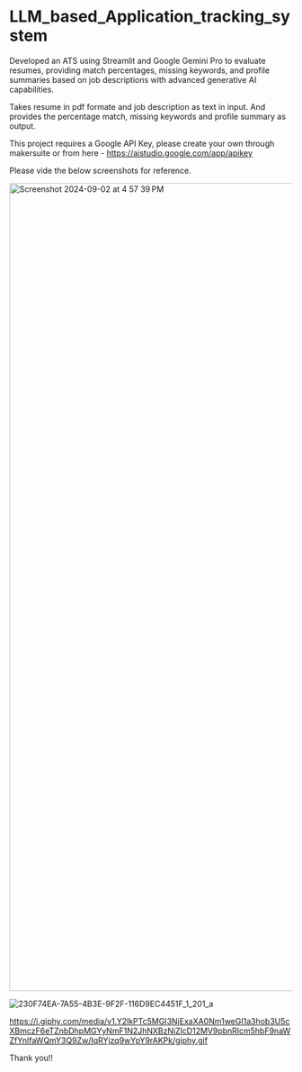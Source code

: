 # LLM_based_Application_tracking_system

Developed an ATS using Streamlit and Google Gemini Pro to evaluate resumes, providing match percentages, missing keywords, and profile summaries based on job descriptions with advanced generative AI capabilities.

Takes resume in pdf formate and job description as text in input. And provides the percentage match, missing keywords and profile summary as output.

This project requires a Google API Key, please create your own through makersuite or from here - https://aistudio.google.com/app/apikey

Please vide the below screenshots for reference.

<img width="1435" alt="Screenshot 2024-09-02 at 4 57 39 PM" src="https://github.com/user-attachments/assets/0cb48b30-35b2-41c5-8aae-76a713aeb4ed">

![230F74EA-7A55-4B3E-9F2F-116D9EC4451F_1_201_a](https://github.com/user-attachments/assets/bcc7bccb-4790-4f51-a964-ad9aa1d1ebb3)

https://i.giphy.com/media/v1.Y2lkPTc5MGI3NjExaXA0Nm1weGI1a3hob3U5cXBmczF6eTZnbDhpMGYyNmF1N2JhNXBzNiZlcD12MV9pbnRlcm5hbF9naWZfYnlfaWQmY3Q9Zw/IqRYjzq9wYpY9rAKPk/giphy.gif

Thank you!!
